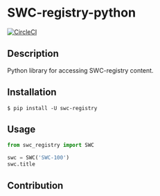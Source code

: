 # SWC-registry-python

[![CircleCI](https://circleci.com/gh/SmartContractSecurity/SWC-registry-python.svg?style=svg)](https://circleci.com/gh/SmartContractSecurity/SWC-registry-python)

## Description
Python library for accessing SWC-registry content.

## Installation

```console
$ pip install -U swc-registry
```

## Usage
```python
from swc_registry import SWC

swc = SWC('SWC-100')
swc.title
```

## Contribution
